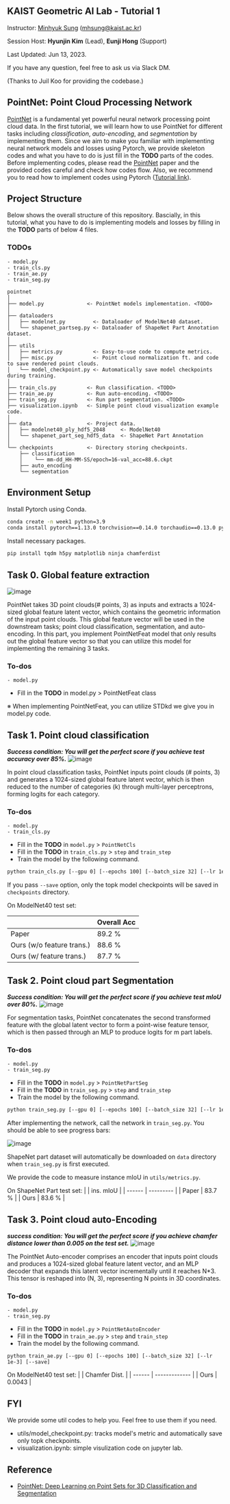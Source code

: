 ## KAIST Geometric AI Lab - Tutorial 1
Instructor: [Minhyuk Sung](https://mhsung.github.io/) (mhsung@kaist.ac.kr)

Session Host: **Hyunjin Kim** (Lead), **Eunji Hong** (Support)

Last Updated: Jun 13, 2023.

If you have any question, feel free to ask us via Slack DM.

(Thanks to Juil Koo for providing the codebase.)

## PointNet: Point Cloud Processing Network

[PointNet](https://arxiv.org/abs/1612.00593) is a fundamental yet powerful neural network processing point cloud data. In the first tutorial, we will learn how to use PointNet for different tasks including _classification_, _auto-encoding_, and _segmentation_ by implementing them. Since we aim to make you familiar with implementing neural network models and losses using Pytorch, we provide skeleton codes and what you have to do is just fill in the **TODO** parts of the codes. Before implementing codes, please read the [PointNet](https://arxiv.org/abs/1612.00593) paper and the provided codes careful and check how codes flow. Also, we recommend you to read how to implement codes using Pytorch ([Tutorial link](https://pytorch.org/tutorials/beginner/pytorch_with_examples.html)).

## Project Structure
Below shows the overall structure of this repository. Bascially, in this tutorial, what you have to do is implementing models and losses by filling in the **TODO** parts of below 4 files.
 ### TODOs
```
- model.py
- train_cls.py
- train_ae.py
- train_seg.py
```

```
pointnet
│ 
├── model.py              <- PointNet models implementation. <TODO>
│ 
├── dataloaders 
│   ├── modelnet.py         <- Dataloader of ModelNet40 dataset.
│   └── shapenet_partseg.py <- Dataloader of ShapeNet Part Annotation dataset. 
│
├── utils
│   ├── metrics.py          <- Easy-to-use code to compute metrics.
│   ├── misc.py             <- Point cloud normalization ft. and code to save rendered point clouds. 
│   └── model_checkpoint.py <- Automatically save model checkpoints during training.
│
├── train_cls.py          <- Run classification. <TODO>
├── train_ae.py           <- Run auto-encoding. <TODO>
├── train_seg.py          <- Run part segmentation. <TODO>
├── visualization.ipynb   <- Simple point cloud visualization example code.
│
├── data                  <- Project data.
│   ├── modelnet40_ply_hdf5_2048     <- ModelNet40   
│   └── shapenet_part_seg_hdf5_data  <- ShapeNet Part Annotation
│
└── checkpoints           <- Directory storing checkpoints. 
    ├── classification
    │    └── mm-dd_HH-MM-SS/epoch=16-val_acc=88.6.ckpt
    ├── auto_encoding
    └── segmentation
```

## Environment Setup

Install Pytorch using Conda.
```bash
conda create -n week1 python=3.9
conda install pytorch==1.13.0 torchvision==0.14.0 torchaudio==0.13.0 pytorch-cuda=11.6 -c pytorch -c nvidia
```

Install necessary packages.
```bash
pip install tqdm h5py matplotlib ninja chamferdist
```

## Task 0. Global feature extraction
![image](Figure/feat.png)

PointNet takes 3D point clouds(# points, 3) as inputs and extracts a 1024-sized global feature latent vector, which contains the geometric information of the input point clouds. This global feature vector will be used in the downstream tasks; point cloud classification, segmentation, and auto-encoding. In this part, you implement PointNetFeat model that only results out the global feature vector so that you can utilize this model for implementing the remaining 3 tasks.

### To-dos
```
- model.py
```
- Fill in the **TODO** in model.py > PointNetFeat class

※ When implementing PointNetFeat, you can utilize STDkd we give you in model.py code. 


## Task 1. Point cloud classification
**_Success condition: You will get the perfect score if you achieve test accuracy over 85%._**
![image](Figure/cls.png)

In point cloud classification tasks, PointNet inputs point clouds (# points, 3) and generates a 1024-sized global feature latent vector, which is then reduced to the number of categories (k) through multi-layer perceptrons, forming logits for each category. 

### To-dos
```
- model.py
- train_cls.py
```
- Fill in the **TODO** in `model.py` > `PointNetCls`
- Fill in the **TODO** in `train_cls.py` > `step` and `train_step`
- Train the model by the following command.

```bash
python train_cls.py [--gpu 0] [--epochs 100] [--batch_size 32] [--lr 1e-3] [--save]
```

If you pass `--save` option, only the topk model checkpoints will be saved in `checkpoints` directory. 

On ModelNet40 test set:

|                                | Overall Acc |
| ------------------------------ | ----------- |
| Paper                          | 89.2 %      |
| Ours (w/o feature trans.)      | 88.6 %      |
| Ours (w/ feature trans.)       | 87.7 %      | 


## Task 2. Point cloud part Segmentation
**_Success condition: You will get the perfect score if you achieve test mIoU over 80%._**
![image](Figure/seg.png)

For segmentation tasks, PointNet concatenates the second transformed feature with the global latent vector to form a point-wise feature tensor, which is then passed through an MLP to produce logits for m part labels.

### To-dos
```
- model.py
- train_seg.py
```
- Fill in the **TODO** in `model.py` > `PointNetPartSeg`
- Fill in the **TODO** in `train_seg.py` > `step` and `train_step`
- Train the model by the following command.

```bash
python train_seg.py [--gpu 0] [--epochs 100] [--batch_size 32] [--lr 1e-3] [--save]
```

After implementing the network, call the network in `train_seg.py`. You should be able to see progress bars:

![image](https://user-images.githubusercontent.com/37788686/158202971-159e4dc3-199a-4cf2-9b12-c01059a06a4c.png)

ShapeNet part dataset will automatically be downloaded on `data` directory when `train_seg.py` is first executed.

We provide the code to measure instance mIoU in `utils/metrics.py`.

On ShapeNet Part test set:
|        | ins. mIoU |
| ------ | --------- |
| Paper  | 83.7 %    |
| Ours   | 83.6 %    | 


## Task 3. Point cloud auto-Encoding
**_success condition: You will get the perfect score if you achieve chamfer distance lower than 0.005 on the test set._**
![image](Figure/ae.png)

The PointNet Auto-encoder comprises an encoder that inputs point clouds and produces a 1024-sized global feature latent vector, and an MLP decoder that expands this latent vector incrementally until it reaches N*3. This tensor is reshaped into (N, 3), representing N points in 3D coordinates.

### To-dos
```
- model.py
- train_seg.py
```
- Fill in the **TODO** in `model.py` > `PointNetAutoEncoder`
- Fill in the **TODO** in `train_ae.py` > `step` and `train_step`
- Train the model by the following command.

```
python train_ae.py [--gpu 0] [--epochs 100] [--batch_size 32] [--lr 1e-3] [--save]
```

On ModelNet40 test set:
|        | Chamfer Dist. |
| ------ | ------------- |
| Ours   | 0.0043        |


## FYI
We provide some util codes to help you. Feel free to use them if you need.
- utils/model_checkpoint.py: tracks model's metric and automatically save only topk checkpoints.
- visualization.ipynb: simple visulization code on jupyter lab.

## Reference
- [PointNet: Deep Learning on Point Sets for 3D Classification and Segmentation](https://arxiv.org/abs/1612.00593)
